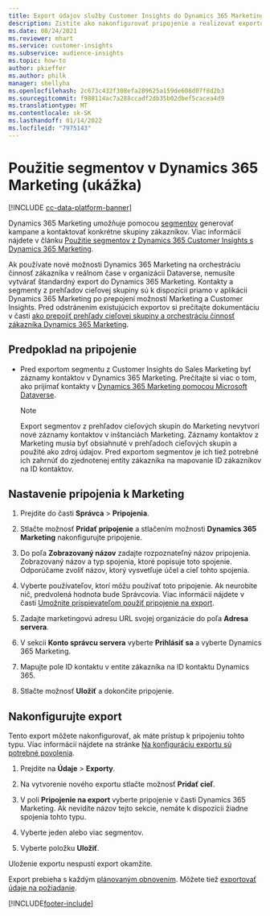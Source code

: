 ```yaml
---
title: Export údajov služby Customer Insights do Dynamics 365 Marketing
description: Zistite ako nakonfigurovať pripojenie a realizovať exportovanie do Dynamics 365 Marketing.
ms.date: 08/24/2021
ms.reviewer: mhart
ms.service: customer-insights
ms.subservice: audience-insights
ms.topic: how-to
author: pkieffer
ms.author: philk
manager: shellyha
ms.openlocfilehash: 2c673c432f308efa289625a159de608d07f8d2b3
ms.sourcegitcommit: f988114ac7a288ccadf2db35b02dbef5cacea4d9
ms.translationtype: MT
ms.contentlocale: sk-SK
ms.lasthandoff: 01/14/2022
ms.locfileid: "7975143"
---
```

# <a name="use-segments-in-dynamics-365-marketing-preview"></a>Použitie segmentov v Dynamics 365 Marketing (ukážka)

[!INCLUDE [cc-data-platform-banner](../includes/cc-data-platform-banner.md)]

Dynamics 365 Marketing umožňuje pomocou [segmentov](segments.md) generovať kampane a kontaktovať konkrétne skupiny zákazníkov. Viac informácií nájdete v článku [Použitie segmentov z Dynamics 365 Customer Insights s Dynamics 365 Marketing](/dynamics365/marketing/customer-insights-segments).

Ak používate nové možnosti Dynamics 365 Marketing na orchestráciu činnosť zákazníka v reálnom čase v organizácii Dataverse, nemusíte vytvárať štandardný export do Dynamics 365 Marketing. Kontakty a segmenty z prehľadov cieľovej skupiny sú k dispozícii priamo v aplikácii Dynamics 365 Marketing po prepojení možností Marketing a Customer Insights. Pred odstránením existujúcich exportov si prečítajte dokumentáciu v časti [ako prepojiť prehľady cieľovej skupiny a orchestráciu činnosť zákazníka Dynamics 365 Marketing](/dynamics365/marketing/real-time-marketing-ci-profile).

## <a name="prerequisite-for-a-connection"></a>Predpoklad na pripojenie

- Pred exportom segmentu z Customer Insights do Sales Marketing byť záznamy kontaktov v Dynamics 365 Marketing. Prečítajte si viac o tom, ako prijímať kontakty v [Dynamics 365 Marketing pomocou Microsoft Dataverse](connect-power-query.md).

  > [!NOTE]
  > Export segmentov z prehľadov cieľových skupín do Marketing nevytvorí nové záznamy kontaktov v inštanciách Marketing. Záznamy kontaktov z Marketing musia byť obsiahnuté v prehľadoch cieľových skupín a použité ako zdroj údajov. Pred exportom segmentov je ich tiež potrebné ich zahrnúť do zjednotenej entity zákazníka na mapovanie ID zákazníkov na ID kontaktov.

## <a name="set-up-connection-to-marketing"></a>Nastavenie pripojenia k Marketing

1. Prejdite do časti **Správca** > **Pripojenia**.

1. Stlačte možnosť **Pridať pripojenie** a stlačením možnosti **Dynamics 365 Marketing** nakonfigurujte pripojenie.

1. Do poľa **Zobrazovaný názov** zadajte rozpoznateľný názov pripojenia. Zobrazovaný názov a typ spojenia, ktoré popisuje toto spojenie. Odporúčame zvoliť názov, ktorý vysvetľuje účel a cieľ tohto spojenia.

1. Vyberte používateľov, ktorí môžu používať toto pripojenie. Ak neurobíte nič, predvolená hodnota bude Správcovia. Viac informácií nájdete v časti [Umožnite prispievateľom použiť pripojenie na export](connections.md#allow-contributors-to-use-a-connection-for-exports).

1. Zadajte marketingovú adresu URL svojej organizácie do poľa **Adresa servera**.

1. V sekcii **Konto správcu servera** vyberte **Prihlásiť sa** a vyberte Dynamics 365 Marketing.

1. Mapujte pole ID kontaktu v entite zákazníka na ID kontaktu Dynamics 365.

1. Stlačte možnosť **Uložiť** a dokončite pripojenie. 

## <a name="configure-an-export"></a>Nakonfigurujte export

Tento export môžete nakonfigurovať, ak máte prístup k pripojeniu tohto typu. Viac informácií nájdete na stránke [Na konfiguráciu exportu sú potrebné povolenia](export-destinations.md#set-up-a-new-export).

1. Prejdite na **Údaje** > **Exporty**.

1. Na vytvorenie nového exportu stlačte možnosť **Pridať cieľ**.

1. V poli **Pripojenie na export** vyberte pripojenie v časti Dynamics 365 Marketing. Ak nevidíte názov tejto sekcie, nemáte k dispozícii žiadne spojenia tohto typu.

1. Vyberte jeden alebo viac segmentov.

1. Vyberte položku **Uložiť**.

Uloženie exportu nespustí export okamžite.

Export prebieha s každým [plánovaným obnovením](system.md#schedule-tab). Môžete tiež [exportovať údaje na požiadanie](export-destinations.md#run-exports-on-demand). 

[!INCLUDE[footer-include](../includes/footer-banner.md)]
